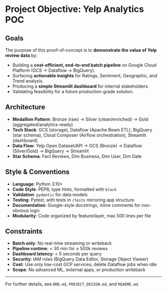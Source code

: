 # Project Objective: Yelp Analytics POC

## Goals
The purpose of this proof-of-concept is to **demonstrate the value of Yelp review data** by:
- Building a **cost-efficient, end-to-end batch pipeline** on Google Cloud Platform (GCS → Dataflow → BigQuery).
- Surfacing **actionable insights** for Ratings, Sentiment, Geographic, and Trend analysis.
- Producing a **simple Streamlit dashboard** for internal stakeholders.
- Validating feasibility for a future production-grade solution.

## Architecture
- **Medallion Pattern**: Bronze (raw) → Silver (clean/enriched) → Gold (aggregated/analytics-ready)
- **Tech Stack**: GCS (storage), Dataflow (Apache Beam ETL), BigQuery (star schema), Cloud Composer (Airflow orchestration), Streamlit (dashboard)
- **Data Flow**: Yelp Open Dataset/API → GCS (Bronze) → Dataflow (Silver/Gold) → BigQuery → Streamlit
- **Star Schema**: Fact Reviews, Dim Business, Dim User, Dim Date

## Style & Conventions
- **Language**: Python 3.10+
- **Code Style**: PEP8, type hints, formatted with `black`
- **Validation**: `pydantic` for data models
- **Testing**: Pytest, with tests in `/tests` mirroring app structure
- **Documentation**: Google-style docstrings, inline comments for non-obvious logic
- **Modularity**: Code organized by feature/layer, max 500 lines per file

## Constraints
- **Batch only**: No real-time streaming or writeback
- **Pipeline runtime**: < 30 min for ≤ 500k reviews
- **Dashboard latency**: < 5 seconds per query
- **Security**: IAM roles (BigQuery Data Editor, Storage Object Viewer)
- **Cost**: Use only low-cost GCP services; delete Dataflow jobs when idle
- **Scope**: No advanced ML, external apps, or production writeback

---

For further details, see `BRD.md`, `PROJECT_DESIGN.md`, and `README.md`. 